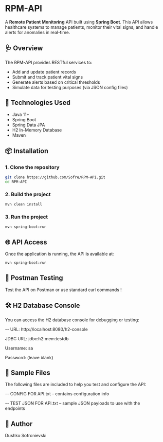 # RPM-API

A **Remote Patient Monitoring** API built using **Spring Boot**. This API allows healthcare systems to manage patients, monitor their vital signs, and handle alerts for anomalies in real-time.

## 🩺 Overview

The RPM-API provides RESTful services to:

- Add and update patient records
- Submit and track patient vital signs
- Generate alerts based on critical thresholds
- Simulate data for testing purposes (via JSON config files)

## 🚀 Technologies Used

- Java 11+
- Spring Boot
- Spring Data JPA
- H2 In-Memory Database
- Maven

## 📦 Installation

### 1. Clone the repository

```bash
git clone https://github.com/Sofre/RPM-API.git
cd RPM-API
```

### 2. Build the project 

```bash
mvn clean install
```

### 3. Run the project 

```bash
mvn spring-boot:run
```


##  🌐 API Access
Once the application is running, the API is available at: 

```bash
mvn spring-boot:run
```

## 🚚 Postman Testing
Test the API on Postman or use standard curl commands ! 



## 🛠 H2 Database Console
You can access the H2 database console for debugging or testing:

-- URL: http://localhost:8080/h2-console

JDBC URL: jdbc:h2:mem:testdb

Username: sa

Password: (leave blank)



## 📑 Sample Files
The following files are included to help you test and configure the API:

-- CONFIG FOR API.txt – contains configuration info

-- TEST JSON FOR API.txt – sample JSON payloads to use with the endpoints


## 👤 Author
Dushko Sofronievski

